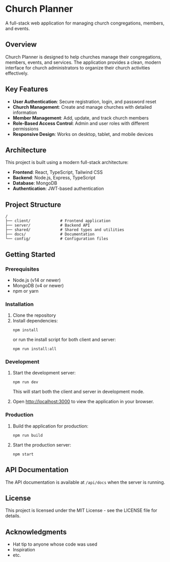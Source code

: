 # Church Planner

A full-stack web application for managing church congregations, members, and events.

## Overview

Church Planner is designed to help churches manage their congregations, members, events, and services. The application provides a clean, modern interface for church administrators to organize their church activities effectively.

## Key Features

- **User Authentication**: Secure registration, login, and password reset
- **Church Management**: Create and manage churches with detailed information
- **Member Management**: Add, update, and track church members
- **Role-Based Access Control**: Admin and user roles with different permissions
- **Responsive Design**: Works on desktop, tablet, and mobile devices

## Architecture

This project is built using a modern full-stack architecture:

- **Frontend**: React, TypeScript, Tailwind CSS
- **Backend**: Node.js, Express, TypeScript
- **Database**: MongoDB
- **Authentication**: JWT-based authentication

## Project Structure

```
/
├── client/             # Frontend application
├── server/             # Backend API
├── shared/             # Shared types and utilities
├── docs/               # Documentation
└── config/             # Configuration files
```

## Getting Started

### Prerequisites

- Node.js (v14 or newer)
- MongoDB (v4 or newer)
- npm or yarn

### Installation

1. Clone the repository
2. Install dependencies:
   ```
   npm install
   ```
   or run the install script for both client and server:
   ```
   npm run install:all
   ```

### Development

1. Start the development server:
   ```
   npm run dev
   ```
   This will start both the client and server in development mode.

2. Open [http://localhost:3000](http://localhost:3000) to view the application in your browser.

### Production

1. Build the application for production:
   ```
   npm run build
   ```

2. Start the production server:
   ```
   npm start
   ```

## API Documentation

The API documentation is available at `/api/docs` when the server is running.

## License

This project is licensed under the MIT License - see the LICENSE file for details.

## Acknowledgments

- Hat tip to anyone whose code was used
- Inspiration
- etc.